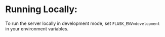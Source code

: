 # Running Locally:

To run the server locally in development mode, set `FLASK_ENV=development` in your environment variables.